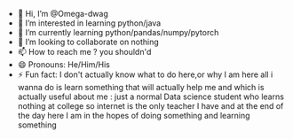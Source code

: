 - 👋 Hi, I’m @Omega-dwag
- 👀 I’m interested in learning python/java
- 🌱 I’m currently learning python/pandas/numpy/pytorch
- 💞️ I’m looking to collaborate on nothing
- 📫 How to reach me ? you shouldn'd
- 😄 Pronouns: He/Him/His
- ⚡ Fun fact: I don't actually know what to do here,or why I am here all i wanna do is learn something that will actually help me and which is actually useful 
about me :
just a normal Data science student who learns nothing at college
so internet is the only teacher I have
and at the end of the day here I am in the hopes of doing something and learning something

<!---
Omega-dwag/Omega-dwag is a ✨ special ✨ repository because its `README.md` (this file) appears on your GitHub profile.
You can click the Preview link to take a look at your changes.
--->
